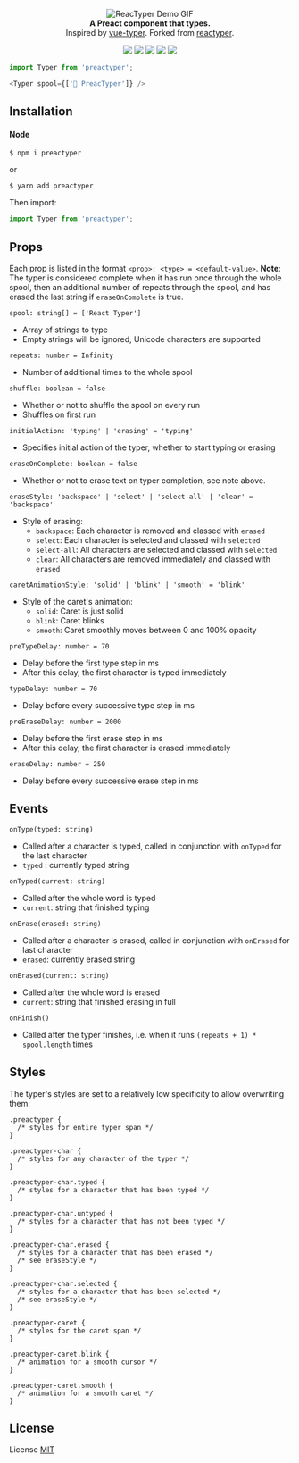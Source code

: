 <p align="center">
  <img alt="ReacTyper Demo GIF" src="demo.gif">
  <br />
  <b>A Preact component that types.</b>
  <br />
  Inspired by <a href="https://github.com/cngu/vue-typer">vue-typer</a>.
  Forked from <a href="https://github.com/Li357/reactyper">reactyper</a>.
  <p align="center">
    <img src="https://img.shields.io/npm/v/preactyper?style=flat-square" />
    <img src="https://img.shields.io/npm/dm/preactyper?style=flat-square" />
    <img src="https://img.shields.io/github/issues/ndom91/preactyper?style=flat-square" />
    <img src="https://img.shields.io/github/languages/code-size/ndom91/preactyper?style=flat-square" />
    <img src="https://img.shields.io/github/license/ndom91/preactyper?style=flat-square" />
  </p>
</p>



```js
import Typer from 'preactyper';

<Typer spool={['🎉 PreacTyper']} />
```

## Installation

#### Node

    $ npm i preactyper

or

    $ yarn add preactyper

Then import:

```js
import Typer from 'preactyper';
```

## Props

Each prop is listed in the format `<prop>: <type> = <default-value>`. **Note**: The typer is considered complete when it has run once through the whole spool, then an additional number of repeats through the spool, and has erased the last string if `eraseOnComplete` is true.

`spool: string[] = ['React Typer']`

- Array of strings to type
- Empty strings will be ignored, Unicode characters are supported

`repeats: number = Infinity`

- Number of additional times to the whole spool

`shuffle: boolean = false`

- Whether or not to shuffle the spool on every run
- Shuffles on first run

`initialAction: 'typing' | 'erasing' = 'typing'`

- Specifies initial action of the typer, whether to start typing or erasing

`eraseOnComplete: boolean = false`

- Whether or not to erase text on typer completion, see note above.

`eraseStyle: 'backspace' | 'select' | 'select-all' | 'clear' = 'backspace'`

- Style of erasing:
	- `backspace`: Each character is removed and classed with `erased`
	- `select`: Each character is selected and classed with `selected`
	- `select-all`: All characters are selected and classed with `selected`
	- `clear`: All characters are removed immediately and classed with `erased`

`caretAnimationStyle: 'solid' | 'blink' | 'smooth' = 'blink'`

- Style of the caret's animation:
	- `solid`: Caret is just solid
	- `blink`: Caret blinks
	- `smooth`: Caret smoothly moves between 0 and 100% opacity

`preTypeDelay: number = 70`

- Delay before the first type step in ms
- After this delay, the first character is typed immediately

`typeDelay: number = 70`

- Delay before every successive type step in ms

`preEraseDelay: number = 2000`
- Delay before the first erase step in ms
- After this delay, the first character is erased immediately

`eraseDelay: number = 250`

- Delay before every successive erase step in ms

## Events

`onType(typed: string)`

- Called after a character is typed, called in conjunction with `onTyped` for the last character
- `typed` : currently typed string

`onTyped(current: string)`

- Called after the whole word is typed
- `current`: string that finished typing

`onErase(erased: string)`

- Called after a character is erased, called in conjunction with `onErased` for last character
- `erased`: currently erased string

`onErased(current: string)`

- Called after the whole word is erased
- `current`: string that finished erasing in full

`onFinish()`

- Called after the typer finishes, i.e. when it runs `(repeats + 1) * spool.length` times

## Styles

The typer's styles are set to a relatively low specificity to allow overwriting them:

```
.preactyper {
  /* styles for entire typer span */
}
 
.preactyper-char {
  /* styles for any character of the typer */
}
 
.preactyper-char.typed {
  /* styles for a character that has been typed */
}
 
.preactyper-char.untyped {
  /* styles for a character that has not been typed */
}
 
.preactyper-char.erased {
  /* styles for a character that has been erased */
  /* see eraseStyle */
}
 
.preactyper-char.selected {
  /* styles for a character that has been selected */
  /* see eraseStyle */
}
 
.preactyper-caret {
  /* styles for the caret span */
}
 
.preactyper-caret.blink {
  /* animation for a smooth cursor */
}
 
.preactyper-caret.smooth {
  /* animation for a smooth caret */
}
```

## License


License [MIT](https://opensource.org/licenses/MIT)
